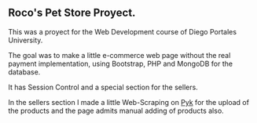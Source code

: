 ## Roco's Pet Store Proyect.

This was a proyect for the Web Development course of Diego Portales University.

The goal was to make a little e-commerce web page without the real payment implementation, using Bootstrap, PHP and MongoDB for the database.

It has Session Control and a special section for the sellers. 

In the sellers section I made a little Web-Scraping on [Pyk](https://pyk.cl) for the upload of the products and the page admits manual adding of products also.
